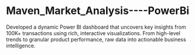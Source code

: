 # Maven_Market_Analysis----PowerBi
Developed a dynamic Power BI dashboard that uncovers key insights from 100K+ transactions using rich, interactive visualizations. From high-level trends to granular product performance, raw data into actionable business intelligence.
